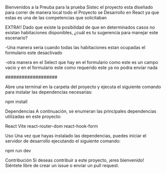 Bienvenidos a la Preuba para la prueba Sistec el proyecto esta diseñado para correr de manera local 
todo el Proyecto se Desarrollo en React ya que estas es una de las competencias que solicitaban

EXTRA!!
Dado que existe la posibilidad de que en determinados casos no existan 
habitaciones disponibles, ¿cuál es tu sugerencia para manejar este escenario? 

-Una manera seria cuando todas las habitaciones estan ocupadas el formulario este desactivado

-otra manera en el Select que hay en el formulario como este es un campo vacio y en el formulario 
  este como requerido este ya no podra enviar nada


###################

Abre una terminal en la carpeta del proyecto y ejecuta el siguiente comando para instalar las dependencias necesarias:

npm install

Dependencias
A continuación, se enumeran las principales dependencias utilizadas en este proyecto:

React
Vite
react-router-dom
react-hook-form

Uso
Una vez que hayas instalado las dependencias, puedes iniciar el servidor de desarrollo ejecutando el siguiente comando:

npm run dev


Contribución
Si deseas contribuir a este proyecto, ¡eres bienvenido! Siéntete libre de crear un issue o enviar un pull request.
